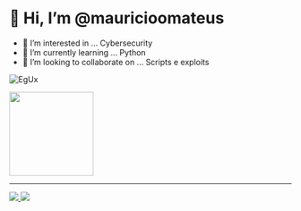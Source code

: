 # 👋 Hi, I’m @mauricioomateus
- 👀 I’m interested in ... Cybersecurity
- 🌱 I’m currently learning ... Python
- 💞️ I’m looking to collaborate on ... Scripts e exploits

![EgUx](https://user-images.githubusercontent.com/18623418/187779334-5536deff-f592-469b-9fe4-71457a840639.gif)

<div>
  <img height="150em" src="https://github-readme-stats.vercel.app/api?username=mauricioomateus&show_icons=true&theme=dracula" />
<!--  <img height="150em" src="https://github-readme-stats.vercel.app/api/top-langs/?username=mauricioomateus&layout=compact&langs_count=16&theme=dracula&PAT_1=" /> -->
</div> 

---

<div>
  <a href="mailto:freehkly2@hotmail.com" >
  <img src="https://img.shields.io/badge/Gmail-D14836?style=for-the-badge&logo=gmail&logoColor=white" />
  </a>  <a href="https://www.linkedin.com/in/mauricio-mateus-883935107/" >
    <img src="https://img.shields.io/badge/LinkedIn-0077B5?style=for-the-badge&logo=linkedin&logoColor=white" />
  </a>
</div>




<!---
mauricioomateus/mauricioomateus is a ✨ special ✨ repository because its `README.md` (this file) appears on your GitHub profile.
You can click the Preview link to take a look at your changes.
--->
